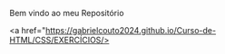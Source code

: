 Bem vindo ao meu Repositório

<a href="https://gabrielcouto2024.github.io/Curso-de-HTML/CSS/EXERCÍCIOS/>

